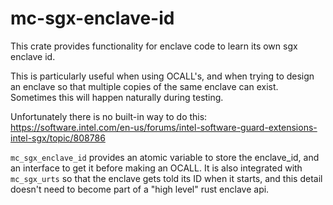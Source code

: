 mc-sgx-enclave-id
==============

This crate provides functionality for enclave code to learn its own sgx enclave id.

This is particularly useful when using OCALL's, and when trying to design an enclave
so that multiple copies of the same enclave can exist. Sometimes this will happen naturally
during testing.

Unfortunately there is no built-in way to do this: https://software.intel.com/en-us/forums/intel-software-guard-extensions-intel-sgx/topic/808786

`mc_sgx_enclave_id` provides an atomic variable to store the enclave_id, and an interface
to get it before making an OCALL. It is also integrated with `mc_sgx_urts` so that the enclave
gets told its ID when it starts, and this detail doesn't need to become part of a "high level"
rust enclave api.
